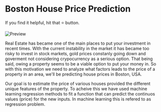 # Boston House Price Prediction

If you find it helpful, hit that ⭐ button.

![Preview](https://github.com/afkniladri/Boston-Housing-Price-Prediction/blob/main/assets/boston.jpg)

Real Estate has became one of the main places to put your investment in recent times. With the current instability in the market it has became too risky to invest in stock markets, gold prices constanly going down and goverment not considering crypocurrency as a serious option. That being said, owing a property seems to be a viable option to put your money in. So with this motivation we need to analyze what factors leads to the price of a property in an area, we'll be predicting house prices in Boston, USA.


Our goal is to estimate the price of various houses provided the different unique features of the property. To acheive this we have used machine learning regression methods to fit a function that can predict the continuos values (price) for the new inputs. In machine learning this is refered to as regression problem.